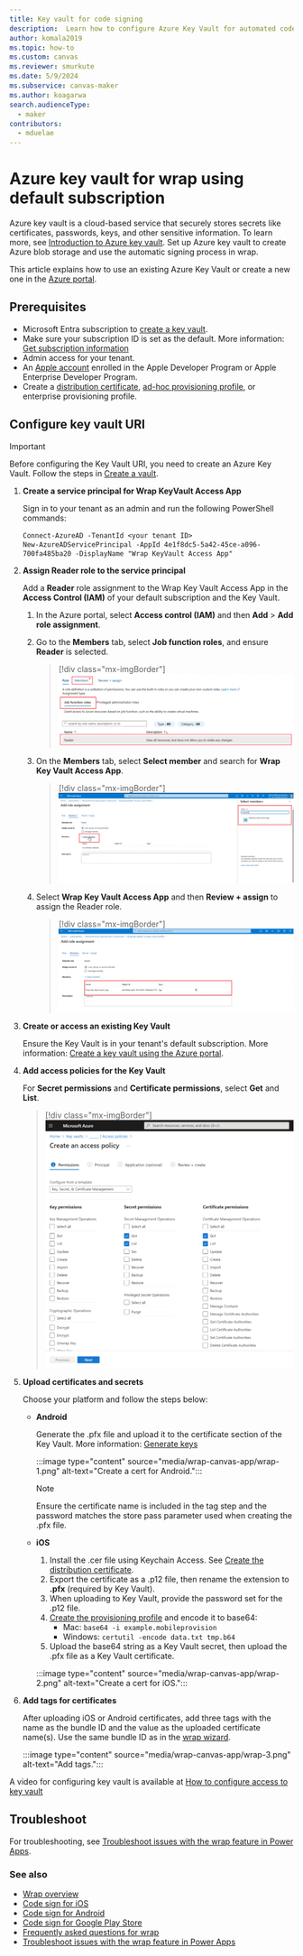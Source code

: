 ```yaml
---
title: Key vault for code signing
description:  Learn how to configure Azure Key Vault for automated code signing of native mobile apps in wrap wizard.
author: komala2019
ms.topic: how-to
ms.custom: canvas
ms.reviewer: smurkute
ms.date: 5/9/2024
ms.subservice: canvas-maker
ms.author: koagarwa
search.audienceType: 
  - maker
contributors:
  - mduelae
---
```


# Azure key vault for wrap using default subscription

Azure key vault is a cloud-based service that securely stores secrets like certificates, passwords, keys, and other sensitive information. To learn more, see [Introduction to Azure key vault](/azure/key-vault/general/overview). Set up Azure key vault to create Azure blob storage and use the automatic signing process in wrap.

This article explains how to use an existing Azure Key Vault or create a new one in the [Azure portal](https://portal.azure.com).

## Prerequisites

- Microsoft Entra subscription to [create a key vault](/azure/key-vault/general/quick-create-portal).
- Make sure your subscription ID is set as the default. More information: [Get subscription information](/cli/azure/manage-azure-subscriptions-azure-cli?tabs=bash#get-subscription-information)
- Admin access for your tenant.
- An [Apple account](https://developer.apple.com) enrolled in the Apple Developer Program or Apple Enterprise Developer Program.
- Create a [distribution certificate](code-sign-ios.md#create-distribution-certificate), [ad-hoc provisioning profile](code-sign-ios.md#create-ios-provisioning-profile), or enterprise provisioning profile.

## Configure key vault URI

> [!IMPORTANT]
> Before configuring the Key Vault URI, you need to create an Azure Key Vault. Follow the steps in [Create a vault](/azure/key-vault/general/quick-create-portal#create-a-vault).

1. **Create a service principal for Wrap KeyVault Access App**

   Sign in to your tenant as an admin and run the following PowerShell commands:

   ```
   Connect-AzureAD -TenantId <your tenant ID>
   New-AzureADServicePrincipal -AppId 4e1f8dc5-5a42-45ce-a096-700fa485ba20 -DisplayName "Wrap KeyVault Access App"
   ```

2. **Assign Reader role to the service principal**

   Add a **Reader** role assignment to the Wrap Key Vault Access App in the **Access Control (IAM)** of your default subscription and the Key Vault.

   1. In the Azure portal, select **Access control (IAM)** and then **Add** > **Add role assignment**.
   2. Go to the **Members** tab, select **Job function roles**, and ensure **Reader** is selected.

      > [!div class="mx-imgBorder"] 
      > ![Select the Members tab.](media/how-to-v2/Add_members.png "Select the Members tab.")

   3. On the **Members** tab, select **Select member** and search for **Wrap Key Vault Access App**.

      > [!div class="mx-imgBorder"] 
      > ![Search for Wrap Key Vault Access App.](media/how-to-v2/Add_role_assignment.png "Search for Wrap Key Vault Access App.")

   4. Select **Wrap Key Vault Access App** and then **Review + assign** to assign the Reader role.

      > [!div class="mx-imgBorder"] 
      > ![Assign Reader role to Wrap KeyVault Access App.](media/how-to-v2/Add_role_for_wrap_signing.png "Assign Reader role to Wrap KeyVault Access App.")

3. **Create or access an existing Key Vault**

   Ensure the Key Vault is in your tenant's default subscription. More information: [Create a key vault using the Azure portal](/azure/key-vault/general/quick-create-portal).

4. **Add access policies for the Key Vault**

   For **Secret permissions** and **Certificate permissions**, select **Get** and **List**.

   > [!div class="mx-imgBorder"] 
   > ![Access Policies required: Get, List for secret and certificates permissions.](media/how-to-v2/AzureKV-Access-Policy.png "Access Policies required: Get, List for secret and certificates permissions")

5. **Upload certificates and secrets**

   Choose your platform and follow the steps below:

   - **Android**

     Generate the .pfx file and upload it to the certificate section of the Key Vault. More information: [Generate keys](code-sign-android.md#generate-key-and-signature-hash)

     :::image type="content" source="media/wrap-canvas-app/wrap-1.png" alt-text="Create a cert for Android.":::

     > [!NOTE]
     > Ensure the certificate name is included in the tag step and the password matches the store pass parameter used when creating the .pfx file.

   - **iOS**

     1. Install the .cer file using Keychain Access. See [Create the distribution certificate](code-sign-ios.md#create-distribution-certificate).
     2. Export the certificate as a .p12 file, then rename the extension to **.pfx** (required by Key Vault).
     3. When uploading to Key Vault, provide the password set for the .p12 file.
     4. [Create the provisioning profile](code-sign-ios.md#create-ios-provisioning-profile) and encode it to base64:
        - Mac: `base64 -i example.mobileprovision`
        - Windows: `certutil -encode data.txt tmp.b64`
     5. Upload the base64 string as a Key Vault secret, then upload the .pfx file as a Key Vault certificate.

     :::image type="content" source="media/wrap-canvas-app/wrap-2.png" alt-text="Create a cert for iOS.":::

6. **Add tags for certificates**

   After uploading iOS or Android certificates, add three tags with the name as the bundle ID and the value as the uploaded certificate name(s). Use the same bundle ID as in the [wrap wizard](wrap-how-to.md#3-choose-target-platform).

   :::image type="content" source="media/wrap-canvas-app/wrap-3.png" alt-text="Add tags.":::

A video for configuring key vault is available at [How to configure access to key vault](https://www.youtube.com/watch?v=QV5xAUoJDcA&t=7s)

## Troubleshoot

For troubleshooting, see [Troubleshoot issues with the wrap feature in Power Apps](/troubleshoot/power-platform/power-apps/manage-apps-and-solutions/wrap-issues).

### See also

- [Wrap overview](overview.md)
- [Code sign for iOS](code-sign-ios.md)
- [Code sign for Android](code-sign-android.md)
- [Code sign for Google Play Store](https://developer.android.com/studio/publish/app-signing)
- [Frequently asked questions for wrap](faq.yml)  
- [Troubleshoot issues with the wrap feature in Power Apps](/troubleshoot/power-platform/power-apps/manage-apps/wrap-issues)
